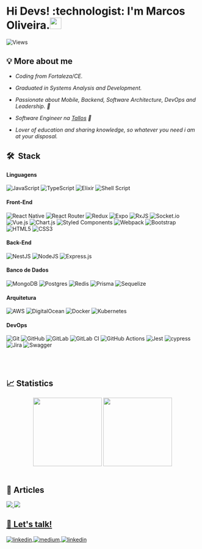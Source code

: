 <h1 align="left">Hi Devs! :technologist: I'm Marcos Oliveira.<img src="https://media.giphy.com/media/hvRJCLFzcasrR4ia7z/giphy.gif" width="30px"></h1>

<p align="left"> <img src="https://komarev.com/ghpvc/?username=dev-MarcosVinicius&color=yellow" alt="Views" /> </p>

## 💡 More about me
 - *Coding from Fortaleza/CE.* 

 - *Graduated in Systems Analysis and Development.* 
 
 - *Passionate about Mobile, Backend, Software Architecture, DevOps and Leadership. 💙* 
 
 - *Software Engineer na [Tallos](https://tallos.com.br/) 🚀*
 
 - *Lover of education and sharing knowledge, so whatever you need i am at your disposal.* 

## 🛠 &nbsp;Stack

#### Linguagens 
![JavaScript](https://img.shields.io/badge/javascript-%23323330.svg?style=for-the-badge&logo=javascript&logoColor=%23F7DF1E)
![TypeScript](https://img.shields.io/badge/typescript-%23007ACC.svg?style=for-the-badge&logo=typescript&logoColor=white)
![Elixir](https://img.shields.io/badge/elixir-%234B275F.svg?style=for-the-badge&logo=elixir&logoColor=white)
![Shell Script](https://img.shields.io/badge/shell_script-%23121011.svg?style=for-the-badge&logo=gnu-bash&logoColor=white)

#### Front-End
![React Native](https://img.shields.io/badge/react_native-%2320232a.svg?style=for-the-badge&logo=react&logoColor=%2361DAFB)
![React Router](https://img.shields.io/badge/React_Router-CA4245?style=for-the-badge&logo=react-router&logoColor=white)
![Redux](https://img.shields.io/badge/redux-%23593d88.svg?style=for-the-badge&logo=redux&logoColor=white)
![Expo](https://img.shields.io/badge/expo-1C1E24?style=for-the-badge&logo=expo&logoColor=#D04A37)
![RxJS](https://img.shields.io/badge/rxjs-%23B7178C.svg?style=for-the-badge&logo=reactivex&logoColor=white)
![Socket.io](https://img.shields.io/badge/Socket.io-black?style=for-the-badge&logo=socket.io&badgeColor=010101)
![Vue.js](https://img.shields.io/badge/vuejs-%2335495e.svg?style=for-the-badge&logo=vuedotjs&logoColor=%234FC08D)
![Chart.js](https://img.shields.io/badge/chart.js-F5788D.svg?style=for-the-badge&logo=chart.js&logoColor=white)
![Styled Components](https://img.shields.io/badge/styled--components-DB7093?style=for-the-badge&logo=styled-components&logoColor=white)
![Webpack](https://img.shields.io/badge/webpack-%238DD6F9.svg?style=for-the-badge&logo=webpack&logoColor=black)
![Bootstrap](https://img.shields.io/badge/bootstrap-%23563D7C.svg?style=for-the-badge&logo=bootstrap&logoColor=white)
![HTML5](https://img.shields.io/badge/html5-%23E34F26.svg?style=for-the-badge&logo=html5&logoColor=white)
![CSS3](https://img.shields.io/badge/css3-%231572B6.svg?style=for-the-badge&logo=css3&logoColor=white)

#### Back-End
![NestJS](https://img.shields.io/badge/nestjs-%23E0234E.svg?style=for-the-badge&logo=nestjs&logoColor=white)
![NodeJS](https://img.shields.io/badge/node.js-6DA55F?style=for-the-badge&logo=node.js&logoColor=white)
![Express.js](https://img.shields.io/badge/express.js-%23404d59.svg?style=for-the-badge&logo=express&logoColor=%2361DAFB)

#### Banco de Dados
![MongoDB](https://img.shields.io/badge/MongoDB-%234ea94b.svg?style=for-the-badge&logo=mongodb&logoColor=white)
![Postgres](https://img.shields.io/badge/postgres-%23316192.svg?style=for-the-badge&logo=postgresql&logoColor=white)
![Redis](https://img.shields.io/badge/redis-%23DD0031.svg?style=for-the-badge&logo=redis&logoColor=white)
![Prisma](https://img.shields.io/badge/Prisma-3982CE?style=for-the-badge&logo=Prisma&logoColor=white)
![Sequelize](https://img.shields.io/badge/Sequelize-52B0E7?style=for-the-badge&logo=Sequelize&logoColor=white)

#### Arquitetura
![AWS](https://img.shields.io/badge/AWS-%23FF9900.svg?style=for-the-badge&logo=amazon-aws&logoColor=white)
![DigitalOcean](https://img.shields.io/badge/DigitalOcean-%230167ff.svg?style=for-the-badge&logo=digitalOcean&logoColor=white)
![Docker](https://img.shields.io/badge/docker-%230db7ed.svg?style=for-the-badge&logo=docker&logoColor=white)
![Kubernetes](https://img.shields.io/badge/kubernetes-%23326ce5.svg?style=for-the-badge&logo=kubernetes&logoColor=white)

#### DevOps
![Git](https://img.shields.io/badge/git-%23F05033.svg?style=for-the-badge&logo=git&logoColor=white)
![GitHub](https://img.shields.io/badge/github-%23121011.svg?style=for-the-badge&logo=github&logoColor=white)
![GitLab](https://img.shields.io/badge/gitlab-%23181717.svg?style=for-the-badge&logo=gitlab&logoColor=white)
![GitLab CI](https://img.shields.io/badge/GitLabCI-%23181717.svg?style=for-the-badge&logo=gitlab&logoColor=white)
![GitHub Actions](https://img.shields.io/badge/githubactions-%232671E5.svg?style=for-the-badge&logo=githubactions&logoColor=white)
![Jest](https://img.shields.io/badge/-jest-%23C21325?style=for-the-badge&logo=jest&logoColor=white)
![cypress](https://img.shields.io/badge/-cypress-%23E5E5E5?style=for-the-badge&logo=cypress&logoColor=058a5e)
![Jira](https://img.shields.io/badge/jira-%230A0FFF.svg?style=for-the-badge&logo=jira&logoColor=white)
![Swagger](https://img.shields.io/badge/-Swagger-%23Clojure?style=for-the-badge&logo=swagger&logoColor=white)

<br><br>

## :chart_with_upwards_trend: Statistics

<div align="center">
  <img height="180em" src="https://github-readme-stats.vercel.app/api/top-langs/?username=dev-MarcosVinicius&layout=compact&theme=swift"/>
  <img height="180em" src="https://github-readme-stats.vercel.app/api?username=dev-MarcosVinicius&show_icons=true&theme=swift"/>
</div>

<br>

## :pencil: Articles

<a target="_blank" href="https://medium.com/@dev-MarcosVinicius/otimizando-apis-usando-caching-com-nodejs-e-redis-a7963d85ceaf"><img src="https://github-readme-medium-recent-article.vercel.app/medium/@dev-MarcosVinicius/0"> 
<a target="_blanck" href="https://medium.com/@dev-MarcosVinicius/transforme-a-maneira-como-voc%C3%AA-cria-componentes-css-in-js-835526b1b930"><img src="https://github-readme-medium-recent-article.vercel.app/medium/@dev-MarcosVinicius/1">

## :speech_balloon: Let's talk!
<a href="https://linkedin.com/in/dev-MarcosVinicius" target="_blank">
  <img align="center" src="https://img.shields.io/badge/linkedin-%230077B5.svg?style=for-the-badge&logo=linkedin&logoColor=white" alt="linkedin"/>
</a>
<a href="https://medium.com/@dev-MarcosVinicius" target="_blank">
  <img align="center" src="https://img.shields.io/badge/Medium-12100E?style=for-the-badge&logo=medium&logoColor=white" alt="medium"/>
</a>
<a href="https://instagram.com/dev.marcosvinicius/" target="_blank">
  <img align="center" src="https://img.shields.io/badge/-Instagram-%23E4405F?style=for-the-badge&logo=instagram&logoColor=white" alt="linkedin"/>
</a>
